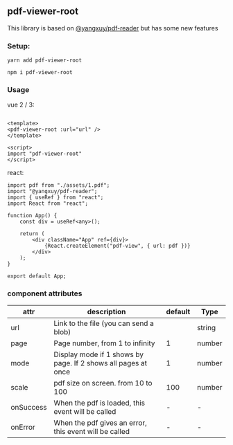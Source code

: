 ## pdf-viewer-root

This library is based on <a href="https://www.npmjs.com/package/@yangxuy/pdf-reader">@yangxuy/pdf-reader</a> but has some new features

### Setup:

```
yarn add pdf-viewer-root
```

```
npm i pdf-viewer-root
```

### Usage

vue 2 / 3:

```

<template>
<pdf-viewer-root :url="url" />
</template>

<script>
import "pdf-viewer-root"
</script>

```

react:

```
import pdf from "./assets/1.pdf";
import "@yangxuy/pdf-reader";
import { useRef } from "react";
import React from "react";

function App() {
    const div = useRef<any>();

    return (
        <div className="App" ref={div}>
            {React.createElement("pdf-view", { url: pdf })}
        </div>
    );
}

export default App;
```


### component attributes

| attr      | description                                                   | default | Type   |
|-----------|---------------------------------------------------------------|---------|--------|
| url       | Link to the file (you can send a blob)                        |         | string |
| page      | Page number, from 1 to infinity                               | 1       | number |
| mode      | Display mode if 1 shows by page. If 2 shows all pages at once | 1       | number |
| scale     | pdf size on screen. from 10 to 100                            | 100     | number |
| onSuccess | When the pdf is loaded, this event will be called             | -       | -      |
| onError   | When the pdf gives an error, this event will be called        | -       | -      |